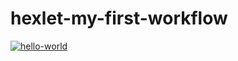 # hexlet-my-first-workflow

[![hello-world](https://github.com/AnastasiaKv/hexlet-my-first-workflow/actions/workflows/hello-world.yml/badge.svg)](https://github.com/AnastasiaKv/hexlet-my-first-workflow/actions/workflows/hello-world.yml)
